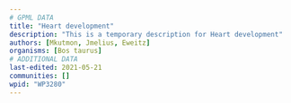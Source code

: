 ```yaml
---
# GPML DATA
title: "Heart development"
description: "This is a temporary description for Heart development"
authors: [Mkutmon, Jmelius, Eweitz]
organisms: [Bos taurus]
# ADDITIONAL DATA
last-edited: 2021-05-21
communities: []
wpid: "WP3280"
---
```

